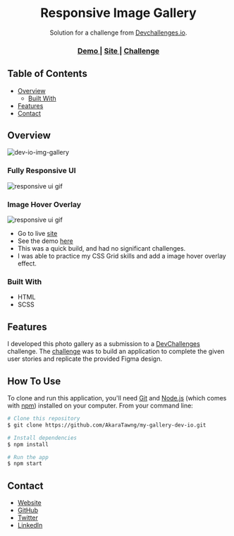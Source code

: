 <!-- Please update valmy-gallery-dev-ioue in the {}  -->

<h1 align="center">Responsive Image Gallery</h1>

<div align="center">
   Solution for a challenge from  <a href="http://devchallenges.io" target="_blank">Devchallenges.io</a>.
</div>

<div align="center">
  <h3>
    <a href="https://devchallenges.io/solutions/leBghuzy6V4aCmw9PuzG">
      Demo
    </a>
    <span> | </span>
    <a href="https://my-image-gallery-dev-io.netlify.app">
      Site
    </a>
    <span> | </span>
    <a href="https://devchallenges.io/challenges/gcbWLxG6wdennelX7b8I">
      Challenge
    </a>
  </h3>
</div>

<!-- TABLE OF CONTENTS -->

## Table of Contents

- [Overview](#overview)
  - [Built With](#built-with)
- [Features](#features)
- [Contact](#contact)

<!-- OVERVIEW -->

## Overview

![dev-io-img-gallery](https://user-images.githubusercontent.com/93144064/213823067-8d2adc29-d41e-41e9-9b90-b72c05f28380.png)

### Fully Responsive UI
![responsive ui gif](./gifs/img-gal-responsive-ui.gif)


### Image Hover Overlay 
![responsive ui gif](./gifs/img-gal-hover-overlay.gif)

- Go to live [site](https://my-image-gallery-dev-io.netlify.app)
- See the demo [here]( https://devchallenges.io/solutions/leBghuzy6V4aCmw9PuzG)
- This was a quick build, and had no significant challenges.
- I was able to practice my CSS Grid skills and add a image hover overlay effect.

### Built With

<!-- This section should list any major frameworks that you built your project using. Here are a few examples.-->

- HTML
- SCSS


## Features

<!-- List the features of your application or follow the template. Don't share the figma file here :) -->

I developed this photo gallery as a submission to a [DevChallenges](https://devchallenges.io/challenges) challenge. The [challenge](https://devchallenges.io/challenges/0J1NxxGhOUYVqihwegfO) was to build an application to complete the given user stories and replicate the provided Figma design.


## How To Use

To clone and run this application, you'll need [Git](https://git-scm.com) and [Node.js](https://nodejs.org/en/download/) (which comes with [npm](http://npmjs.com)) installed on your computer. From your command line:

```bash
# Clone this repository
$ git clone https://github.com/AkaraTawng/my-gallery-dev-io.git

# Install dependencies
$ npm install

# Run the app
$ npm start
```
## Contact

- [Website](https://christopher-chamberlain.netlify.app/)
- [GitHub](https://github.com/AkaraTawng)
- [Twitter](https://twitter.com/chris_tawan)
- [LinkedIn](https://www.linkedin.com/in/christopher-chamberlain-023507205/)

